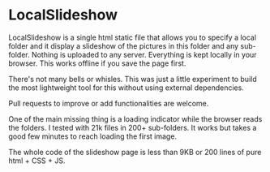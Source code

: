 # LocalSlideshow

LocalSlideshow is a single html static file that allows you to specify a local folder and it display a slideshow of the pictures in this folder and any sub-folder. Nothing is uploaded to any server. Everything is kept locally in your browser. This works offline if you save the page first.

There's not many bells or whisles. This was just a little experiment to build the most lightweight tool for this without using external dependencies.

Pull requests to improve or add functionalities are welcome.

One of the main missing thing is a loading indicator while the browser reads the folders. I tested with 21k files in 200+ sub-folders. It works but takes a good few minutes to reach loading the first image.

The whole code of the slideshow page is less than 9KB or 200 lines of pure html + CSS + JS.
